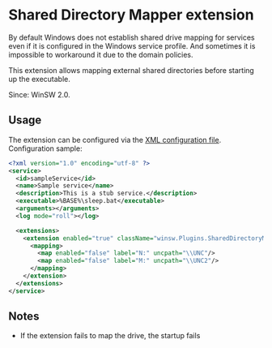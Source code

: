# Shared Directory Mapper extension

By default Windows does not establish shared drive mapping for services even if it is configured in the Windows service profile.
And sometimes it is impossible to workaround it due to the domain policies.

This extension allows mapping external shared directories before starting up the executable.

Since: WinSW 2.0.

## Usage

The extension can be configured via the [XML configuration file](../xml-config-file.md). 
Configuration sample:

```xml
<?xml version="1.0" encoding="utf-8" ?>
<service>
  <id>sampleService</id>
  <name>Sample service</name>
  <description>This is a stub service.</description>
  <executable>%BASE%\sleep.bat</executable>
  <arguments></arguments>
  <log mode="roll"></log>

  <extensions>
    <extension enabled="true" className="winsw.Plugins.SharedDirectoryMapper.SharedDirectoryMapper" id="mapNetworDirs">
      <mapping>
        <map enabled="false" label="N:" uncpath="\\UNC"/>
        <map enabled="false" label="M:" uncpath="\\UNC2"/>
      </mapping>
    </extension>
  </extensions>
</service>
```

## Notes

* If the extension fails to map the drive, the startup fails
